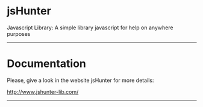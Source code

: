 # jsHunter

Javascript Library: A simple library javascript for help on anywhere purposes

<hr />

# Documentation

Please, give a look in the website jsHunter for more details:

http://www.jshunter-lib.com/

<hr />
 
